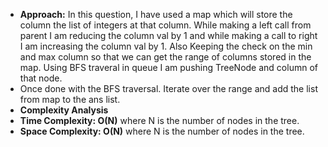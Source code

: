 * **Approach:** In this question, I have used a map which will store the column the list of integers at that column. While making a left call from parent I am reducing the column val by 1 and while making a call to right I am increasing the column val by 1. Also Keeping the check on the min and max column so that we can get the range of columns stored in the map. Using BFS traveral in queue I am pushing TreeNode and column of that node.
* Once done with the BFS traversal. Iterate over the range and add the list from map to the ans list.
​
* **Complexity Analysis**
* **Time Complexity: O(N)** where N is the number of nodes in the tree.
​
* **Space Complexity: O(N)** where N is the number of nodes in the tree.